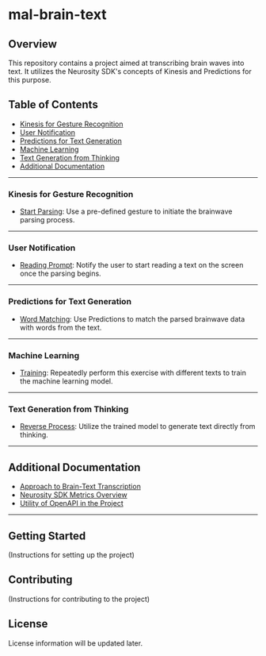 # mal-brain-text

## Overview
This repository contains a project aimed at transcribing brain waves into text. It utilizes the Neurosity SDK's concepts of Kinesis and Predictions for this purpose.

## Table of Contents
- [Kinesis for Gesture Recognition](#kinesis-for-gesture-recognition)
- [User Notification](#user-notification)
- [Predictions for Text Generation](#predictions-for-text-generation)
- [Machine Learning](#machine-learning)
- [Text Generation from Thinking](#text-generation-from-thinking)
- [Additional Documentation](#additional-documentation)

---

### Kinesis for Gesture Recognition
- [Start Parsing](#start-parsing): Use a pre-defined gesture to initiate the brainwave parsing process.

---

### User Notification
- [Reading Prompt](#reading-prompt): Notify the user to start reading a text on the screen once the parsing begins.

---

### Predictions for Text Generation
- [Word Matching](#word-matching): Use Predictions to match the parsed brainwave data with words from the text.

---

### Machine Learning
- [Training](#training): Repeatedly perform this exercise with different texts to train the machine learning model.

---

### Text Generation from Thinking
- [Reverse Process](#reverse-process): Utilize the trained model to generate text directly from thinking.

---

## Additional Documentation
- [Approach to Brain-Text Transcription](Approach.md)
- [Neurosity SDK Metrics Overview](Metrics.md)
- [Utility of OpenAPI in the Project](OpenAPI_Utility.md)

---

## Getting Started
(Instructions for setting up the project)

## Contributing
(Instructions for contributing to the project)

## License
License information will be updated later.
